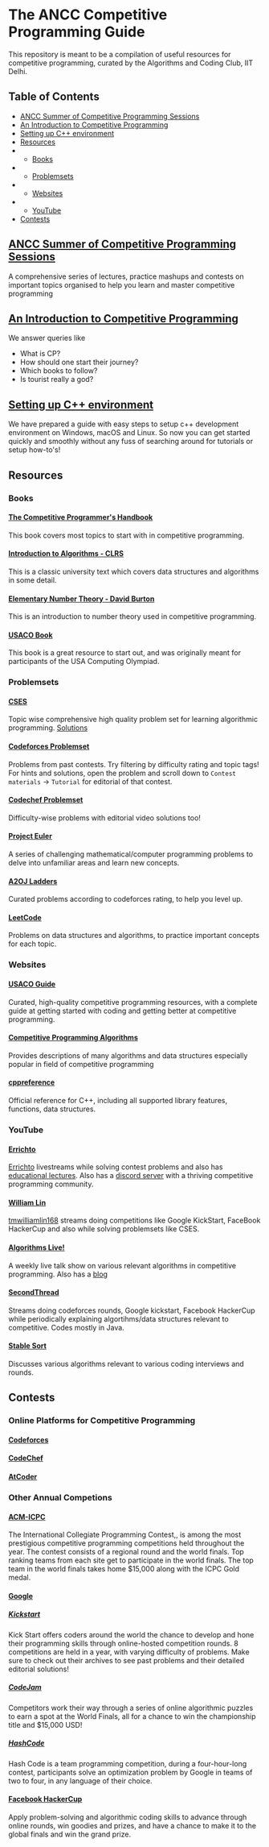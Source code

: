 # The ANCC Competitive Programming Guide
This repository is meant to be a compilation of useful resources for competitive programming, curated by the Algorithms and Coding Club, IIT Delhi.


## Table of Contents 
- [ANCC Summer of Competitive Programming Sessions](#ancc-summer-of-competitive-programming-sessions)
- [An Introduction to Competitive Programming](#an-introduction-to-competitive-programming)
- [Setting up C++ environment](#setting-up-c-environment)
- [Resources](#resources)
- - [Books](#books)
- - [Problemsets](#problemsets)
- - [Websites](#websites)
- - [YouTube](#youtube)
- [Contests](#contests)


## [ANCC Summer of Competitive Programming Sessions](SoCP21)
A comprehensive series of lectures, practice mashups and contests on important topics organised to help you learn and master competitive programming


## [An Introduction to Competitive Programming](https://www.youtube.com/watch?v=rU4Qw-8wjR4)
We answer queries like 
- What is CP?
- How should one start their journey?
- Which books to follow?
- Is tourist really a god?


## [Setting up C++ environment](https://github.com/ancc-iitd/competitive-programming-resources/tree/main/setup)
We have prepared a guide with easy steps to setup c++ development environment on Windows, macOS and Linux. So now you can get started quickly and smoothly without any fuss of searching around for tutorials or setup how-to's!


## Resources

### Books
#### [The Competitive Programmer's Handbook](https://cses.fi/book.pdf) 
This book covers most topics to start with in competitive programming.
#### [Introduction to Algorithms - CLRS](https://g.co/kgs/Qx7EEx) 
This is a classic university text which covers data structures and algorithms in some detail.
#### [Elementary Number Theory - David Burton](https://g.co/kgs/9jeHiX) 
This is an introduction to number theory used in competitive programming.
#### [USACO Book](https://darrenyao.com/usacobook/cpp.pdf) 
This book is a great resource to start out, and was originally meant for participants of the USA Computing Olympiad.

### Problemsets
#### [CSES](http://cses.fi/problemset) 
Topic wise comprehensive high quality problem set for learning algorithmic programming. [Solutions](https://github.com/NavneelSinghal/cses)
#### [Codeforces Problemset](https://codeforces.com/problemset) 
Problems from past contests. Try filtering by difficulty rating and topic tags! For hints and solutions, open the problem and scroll down to `Contest materials` -> `Tutorial` for editorial of that contest.
#### [Codechef Problemset](https://www.codechef.com/problems/school) 
Difficulty-wise problems with editorial video solutions too!
#### [Project Euler](https://projecteuler.net/)
A series of challenging mathematical/computer programming problems to delve into unfamiliar areas and learn new concepts.
#### [A2OJ Ladders](https://a2oj.com/ladders)
Curated problems according to codeforces rating, to help you level up.
#### [LeetCode](https://leetcode.com/problems/) 
Problems on data structures and algorithms, to practice important concepts for each topic.

### Websites
#### [USACO Guide](https://usaco.guide/) 
Curated, high-quality competitive programming resources, with a complete guide at getting started with coding and getting better at competitive programming.
#### [Competitive Programming Algorithms](http://cp-algorithms.com/) 
Provides descriptions of many algorithms and data structures especially popular in field of competitive programming
#### [cppreference](https://en.cppreference.com/w/) 
Official reference for C++, including all supported library features, functions, data structures.

### YouTube
#### [Errichto](https://www.youtube.com/channel/UCBr_Fu6q9iHYQCh13jmpbrg) 
[Errichto](https://codeforces.com/profile/Errichto) livestreams while solving contest problems and also has [educational lectures](https://www.youtube.com/playlist?list=PLl0KD3g-oDOEbtmoKT5UWZ-0_JbyLnHPZ). Also has a [discord server](https://discord.gg/Errichto) with a thriving competitive programming community.
#### [William Lin](https://www.youtube.com/channel/UCKuDLsO0Wwef53qdHPjbU2Q) 
[tmwilliamlin168](https://codeforces.com/profile/tmwilliamlin168) streams doing competitions like Google KickStart, FaceBook HackerCup and also while solving problemsets like CSES.
#### [Algorithms Live!](https://www.youtube.com/channel/UCBLr7ISa_YDy5qeATupf26w)
A weekly live talk show on various relevant algorithms in competitive programming. Also has a [blog](http://algorithms-live.blogspot.com/)
#### [SecondThread](https://www.youtube.com/channel/UCXbCohpE9IoVQUD2Ifg1d1g)
Streams doing codeforces rounds, Google kickstart, Facebook HackerCup while periodically explaining algortihms/data structures relevant to competitive. Codes mostly in Java.
#### [Stable Sort](https://www.youtube.com/channel/UCV2g02zq5y7unJ_GSr-de2w)
Discusses various algorithms relevant to various coding interviews and rounds.


## Contests

### Online Platforms for Competitive Programming
#### [Codeforces](https://codeforces.com/)
#### [CodeChef](https://www.codechef.com/)
#### [AtCoder](https://atcoder.jp/)

### Other Annual Competions
#### [ACM-ICPC](https://icpc.global)
The International Collegiate Programming Contest,, is among the most prestigious competitive programming competitions held throughout the year. The contest consists of a regional round and the world finals. Top ranking teams from each site get to participate in the world finals. The top team in the world finals takes home $15,000 along with the ICPC Gold medal.
#### [Google](https://codingcompetitions.withgoogle.com)
##### [Kickstart](https://codingcompetitions.withgoogle.com/kickstart)
Kick Start offers coders around the world the chance to develop and hone their programming skills through online-hosted competition rounds. 8 competitions are held in a year, with varying difficulty of problems. Make sure to check out their archives to see past problems and their detailed editorial solutions!
##### [CodeJam](https://codingcompetitions.withgoogle.com/codejam)
Competitors work their way through a series of online algorithmic puzzles to earn a spot at the World Finals, all for a chance to win the championship title and $15,000 USD!
##### [HashCode](https://codingcompetitions.withgoogle.com/hashcode)
Hash Code is a team programming competition, during a four-hour-long contest, participants solve an optimization problem by Google in teams of two to four, in any language of their choice.
#### [Facebook HackerCup](https://www.facebook.com/codingcompetitions/hacker-cup/)
Apply problem-solving and algorithmic coding skills to advance through online rounds, win goodies and prizes, and have a chance to make it to the global finals and win the grand prize.